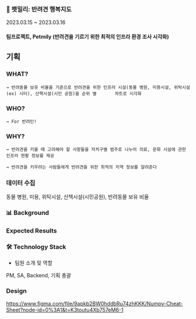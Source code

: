### 📌 팻밀리: 반려견 행복지도

2023.03.15 ~ 2023.03.16

#### 팀프로젝트, Petmily (반려견을 기르기 위한 최적의 인프라 환경 조사 시각화) 


## 기획

### **WHAT?**

    → 반려동물 보유 비율을 기준으로 반려견을 위한 인프라 시설(동물 병원, 미용시설, 위탁시설(ex) 시터), 산책시설(시민 공원)을 순위 별       차트로 시각화

### **WHO?**

    → For 반려인!

### **WHY?**

    → 반려견을 키울 때 고려해야 할 사항들을 자치구별 범주로 나누어 의료, 문화 시설에 관한 인프라 현황 정보를 제공
    
    → 반려견을 키우려는 사람들에게 반려견을 위한 최적의 지역 정보를 알려준다


### 데이터 수집

동물 병원, 미용, 위탁시설, 산책시설(시민공원), 반려동물 보유 비율





### 📊 Background



### Expected Results



### 🛠️ Technology Stack




- 팀원 소개 및 역할

PM, SA, Backend, 기획 총괄


### Design

https://www.figma.com/file/9apkb2BW0hddbRu74zhKKK/Numpy-Cheat-Sheet?node-id=0%3A1&t=K3toutu4Xb757eM6-1
